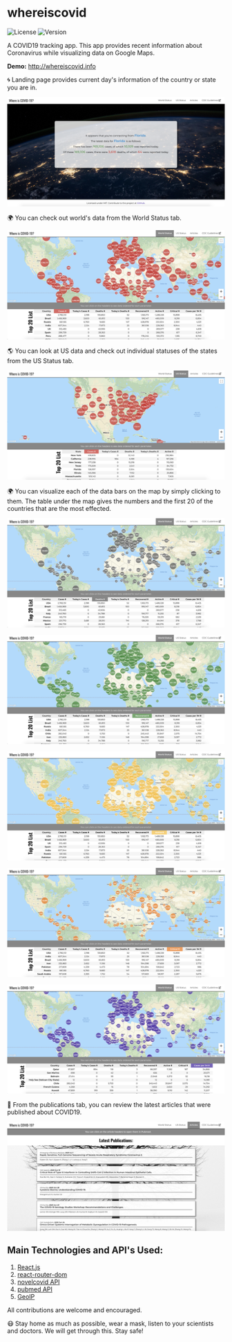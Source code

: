 # whereiscovid

![License](https://img.shields.io/static/v1?label=License&message=MIT&color=brightgreen) ![Version](https://img.shields.io/static/v1?label=Version&message=1.0.0&color=blueviolet)

A COVID19 tracking app. This app provides recent information about Coronavirus while visualizing data on Google Maps.

**Demo:** http://whereiscovid.info

:cyclone: Landing page provides current day's information of the country or state you are in.

![Landing Page](./src/assets/img/today.png)

:earth_africa: You can check out world's data from the World Status tab.

![World Cases](./src/assets/img/worldcases.png)

:earth_americas: You can look at US data and check out individual statuses of the states from the US Status tab.

![US Cases](./src/assets/img/uscases.png)

:earth_africa: You can visualize each of the data bars on the map by simply clicking to them. The table under the map gives the numbers and the first 20 of the countries that are the most effected.

![Deaths](./src/assets/img/deaths.png)

![Recovered](./src/assets/img/recovered.png)

![Active](./src/assets/img/active.png)

![Critical](./src/assets/img/critical.png)

![CasesPer1m](./src/assets/img/casesper1m.png)

:microscope: From the publications tab, you can review the latest articles that were published about COVID19.

![Publications](./src/assets/img/publications.png)

## Main Technologies and API's Used:

1. [React.js](https://reactjs.org/)
2. [react-router-dom](https://www.npmjs.com/package/react-router-dom)
3. [novelcovid API](https://github.com/novelcovid/api)
4. [pubmed API](https://www.ncbi.nlm.nih.gov/home/develop/api/)
5. [GeoIP](http://ip-api.com/json/)

All contributions are welcome and encouraged.

:mask: Stay home as much as possible, wear a mask, listen to your scientists and doctors. We will get through this. Stay safe!
